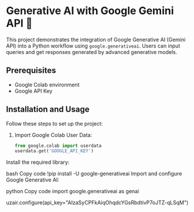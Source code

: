 # Generative AI with Google Gemini API 🚀

This project demonstrates the integration of Google Generative AI (Gemini API) into a Python workflow using `google.generativeai`. Users can input queries and get responses generated by advanced generative models.

## Prerequisites
- Google Colab environment
- Google API Key

## Installation and Usage
Follow these steps to set up the project:

1. Import Google Colab User Data:
   ```python
   from google.colab import userdata
   userdata.get('GOOGLE_API_KEY')
Install the required library:

bash
Copy code
!pip install -U google-generativeai
Import and configure Google Generative AI:

python
Copy code
import google.generativeai as genai

uzair.configure(api_key="AIzaSyCPFkAiqOhqdcYGsRbdtivP7oJTZ-qLSqM")
   
   
